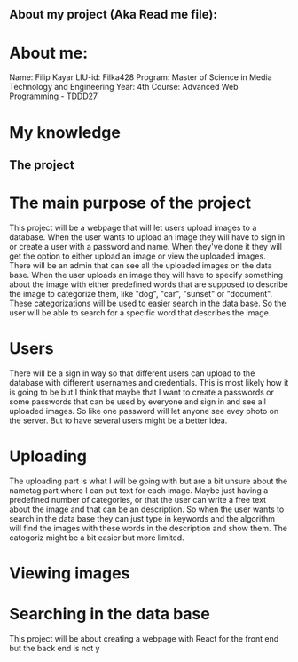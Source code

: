 ## About my project (Aka Read me file):

# About me:

Name: Filip Kayar 
LIU-id: Filka428 
Program: Master of Science in Media Technology and Engineering 
Year: 4th
Course: Advanced Web Programming - TDDD27

# My knowledge


## The project
# The main purpose of the project

This project will be a webpage that will let users upload images to a database. When the user wants to upload an image they will have to sign in or create a user with a password and name. When they've done it they will get the option to either upload an image or view the uploaded images. There will be an admin that can see all the uploaded images on the data base. When the user uploads an image they will have to specify something about the image with either predefined words that are supposed to describe the image to categorize them, like "dog", "car", "sunset" or "document". These categorizations will be used to easier search in the data base. So the user will be able to search for a specific word that describes the image. 

# Users

There will be a sign in way so that different users can upload to the database with different usernames and credentials. This is most likely how it is going to be but I think that maybe that I want to create a passwords or some passwords that can be used by everyone and sign in and see all uploaded images. So like one password will let anyone see evey photo on the server. But to have several users might be a better idea. 

# Uploading

The uploading part is what I will be going with but are a bit unsure about the nametag part where I can put text for each image. Maybe just having a predefined number of categories, or that the user can write a free text about the image and that can be an description. So when the user wants to search in the data base they can just type in keywords and the algorithm will find the images with these words in the description and show them. The catogoriz might be a bit easier but more limited. 

# Viewing images



# Searching in the data base

This project will be about creating a webpage with React for the front end but the back end is not y
